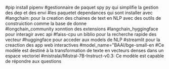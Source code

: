 #pip install pipenv
#gestionnaire de paquet spy py qui simplifie la gestion des dep et des envi
#les paquetet dependances  qui sont installer avec 
#langchain: pour la creation des chaines de text en NLP avec des outils de construiction comme la base de donne  
#longchain_community xonntion des extensions 
#langchain_hyggingface pour interagir avec api 
#faiss-cpu un biblio pour la recherche rapide des vecteur 
#huggingface pour acceder aux models de NLP
#streamlit pour la creaction des app web interactives 
#model_name="BAAI/bge-small-en
#Ce modèle est destiné à la transformation de texte en vecteurs denses dans un espace vectoriel
#mistralai/Mistral-7B-Instruct-v0.3: Ce modèle est capable de répondre aux questions
